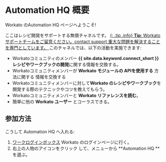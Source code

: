 # Automation HQ 概要

Workato のAutomation HQ ページへようこそ!

ここはレシピ開発をサポートする無償チャネルです。 
<u>{: .tip .info} 
  **Tip**: Workatoサポートチームをご留意ください。[contact support](https://support.workato.com/hc/en-us/requests/new)  重大な問題を解決することを専門としています。 
</u> 
このチャネルでは、以下の活動を実施できます:

- Workatoコミュニティのメンバー **{{ site.data.keyword.connect_short }} レシピやワークブックの開発**に関する情報を交換する。
- Workatoコミュニティメンバーが **Workato モジュールの APIを使用する** 方法に関する 情報を交換する 
- Workatoコミュニティメンバーに対して**Workato のレシピやワークブック**を開発する際のテクニックやコツを教えてもらう。
- Workatoコミュニティメンバーと **Workato リファレンスを読む**。 
- 簡単に他の **Workato ユーザー** とコーラスできる。

## 参加方法
こうして Automation HQ へ入れる:

1.  [ワークログインボックス](<https://{% raw %}{{ site.data.tenant.wb_url }}{% endraw %}/app#/login>) Workato のログインページに行く。
2.  右上の人物のアイコンをクリック して、メニューから **Automation HQ **を選ぶ。
